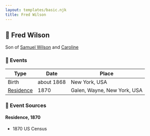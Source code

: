 ```yaml
---
layout: templates/basic.njk
title: Fred Wilson
---
```

## 🔵 Fred Wilson

Son of [Samuel Wilson](/people/2/26563376) and [Caroline ](/people/4/42501514)

### 📆 Events

Type | Date | Place
------ | ------ | ------
Birth | about 1868 | New York, USA
[Residence](#event-daa9c4db-17ab-46e2-841f-9ce7be2167c5) | 1870 | Galen, Wayne, New York, USA

### 📰 Event Sources

#### <a id="event-daa9c4db-17ab-46e2-841f-9ce7be2167c5"></a> Residence, 1870
* 1870 US Census
